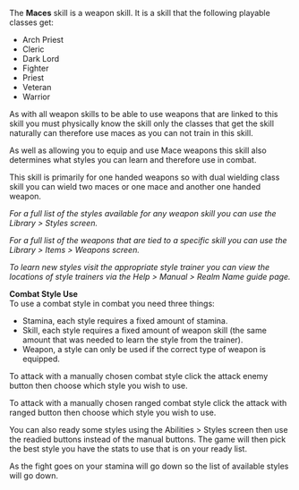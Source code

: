 ---
---
The **Maces** skill is a weapon skill. It is a skill that the following playable classes get:

*   Arch Priest
*   Cleric
*   Dark Lord
*   Fighter
*   Priest
*   Veteran
*   Warrior

As with all weapon skills to be able to use weapons that are linked to this skill you must physically know the skill only the classes that get the skill naturally can therefore use maces as you can not train in this skill.

As well as allowing you to equip and use Mace weapons this skill also determines what styles you can learn and therefore use in combat.

This skill is primarily for one handed weapons so with dual wielding class skill you can wield two maces or one mace and another one handed weapon.

_For a full list of the styles available for any weapon skill you can use the Library > Styles screen._

_For a full list of the weapons that are tied to a specific skill you can use the Library > Items > Weapons screen._

_To learn new styles visit the appropriate style trainer you can view the locations of style trainers via the Help > Manual > Realm Name guide page._

**Combat Style Use**  
To use a combat style in combat you need three things:

*   Stamina, each style requires a fixed amount of stamina.
*   Skill, each style requires a fixed amount of weapon skill (the same amount that was needed to learn the style from the trainer).
*   Weapon, a style can only be used if the correct type of weapon is equipped.

To attack with a manually chosen combat style click the attack enemy button then choose which style you wish to use.

To attack with a manually chosen ranged combat style click the attack with ranged button then choose which style you wish to use.

You can also ready some styles using the Abilities > Styles screen then use the readied buttons instead of the manual buttons. The game will then pick the best style you have the stats to use that is on your ready list.

As the fight goes on your stamina will go down so the list of available styles will go down.